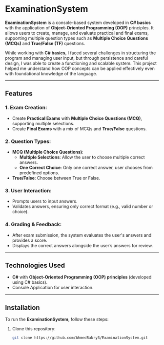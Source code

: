 # ExaminationSystem

**ExaminationSystem** is a console-based system developed in **C# basics** with the application of **Object-Oriented Programming (OOP)** principles. It allows users to create, manage, and evaluate practical and final exams, supporting multiple question types such as **Multiple Choice Questions (MCQs)** and **True/False (TF)** questions.

While working with **C# basics**, I faced several challenges in structuring the program and managing user input, but through persistence and careful design, I was able to create a functioning and scalable system. This project helped me understand how OOP concepts can be applied effectively even with foundational knowledge of the language.

---

## Features

### 1. **Exam Creation**:
   - Create **Practical Exams** with **Multiple Choice Questions (MCQ)**, supporting multiple selections.
   - Create **Final Exams** with a mix of MCQs and **True/False** questions.

### 2. **Question Types**:
   - **MCQ (Multiple Choice Questions)**:
     - **Multiple Selections**: Allow the user to choose multiple correct answers.
     - **One Correct Choice**: Only one correct answer, user chooses from predefined options.
   - **True/False**: Choose between True or False.

### 3. **User Interaction**:
   - Prompts users to input answers.
   - Validates answers, ensuring only correct format (e.g., valid number or choice).
  
### 4. **Grading & Feedback**:
   - After exam submission, the system evaluates the user's answers and provides a score.
   - Displays the correct answers alongside the user’s answers for review.

---

## Technologies Used

- **C#** with **Object-Oriented Programming (OOP) principles** (developed using C# basics).
- Console Application for user interaction.

---

## Installation

To run the **ExaminationSystem**, follow these steps:

1. Clone this repository:
   ```bash
   git clone https://github.com/AhmedBakry3/ExaminationSystem.git
